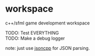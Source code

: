 # workspace
c++/sfml game development workspace

TODO: Test EVERYTHING  
TODO: Make a debug logger

note: just use [jsoncpp](https://github.com/open-source-parsers/jsoncpp) for JSON parsing.  
